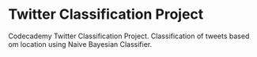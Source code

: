 # Twitter Classification Project
Codecademy Twitter Classification Project. Classification of tweets based om location using Naive Bayesian Classifier.
